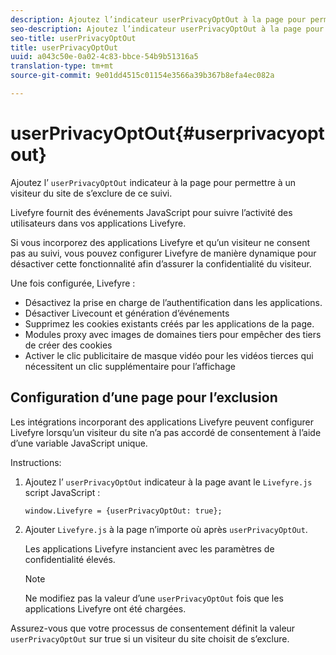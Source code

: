 ```yaml
---
description: Ajoutez l’indicateur userPrivacyOptOut à la page pour permettre à un visiteur du site de s’exclure de ce suivi.
seo-description: Ajoutez l’indicateur userPrivacyOptOut à la page pour permettre à un visiteur du site de s’exclure de ce suivi.
seo-title: userPrivacyOptOut
title: userPrivacyOptOut
uuid: a043c50e-0a02-4c83-bbce-54b9b51316a5
translation-type: tm+mt
source-git-commit: 9e01dd4515c01154e3566a39b367b8efa4ec082a

---
```



# userPrivacyOptOut{#userprivacyoptout}

Ajoutez l’ `userPrivacyOptOut` indicateur à la page pour permettre à un visiteur du site de s’exclure de ce suivi.

Livefyre fournit des événements JavaScript pour suivre l’activité des utilisateurs dans vos applications Livefyre.

Si vous incorporez des applications Livefyre et qu’un visiteur ne consent pas au suivi, vous pouvez configurer Livefyre de manière dynamique pour désactiver cette fonctionnalité afin d’assurer la confidentialité du visiteur.

Une fois configurée, Livefyre :

* Désactivez la prise en charge de l’authentification dans les applications.
* Désactiver Livecount et génération d’événements
* Supprimez les cookies existants créés par les applications de la page.
* Modules proxy avec images de domaines tiers pour empêcher des tiers de créer des cookies
* Activer le clic publicitaire de masque vidéo pour les vidéos tierces qui nécessitent un clic supplémentaire pour l’affichage

## Configuration d’une page pour l’exclusion

Les intégrations incorporant des applications Livefyre peuvent configurer Livefyre lorsqu’un visiteur du site n’a pas accordé de consentement à l’aide d’une variable JavaScript unique.

Instructions:

1. Ajoutez l’ `userPrivacyOptOut` indicateur à la page avant le `Livefyre.js` script JavaScript :

   ```
   window.Livefyre = {userPrivacyOptOut: true};
   ```

1. Ajouter `Livefyre.js` à la page n’importe où après `userPrivacyOptOut`.

   Les applications Livefyre instancient avec les paramètres de confidentialité élevés.

   >[!NOTE]
   >
   >Ne modifiez pas la valeur d’une `userPrivacyOptOut` fois que les applications Livefyre ont été chargées.

Assurez-vous que votre processus de consentement définit la valeur `userPrivacyOptOut` sur true si un visiteur du site choisit de s’exclure.
